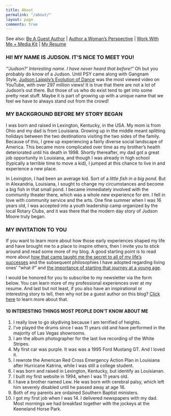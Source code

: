 ```yaml
---
title: About
permalink: "/about/"
layout: page
comments: true
---
```


See also: [Be A Guest Author](/guest-author/) | [Author a Woman’s Perspective](/guest-author-women) | [Work With Me + Media Kit](/mediakit/) | [My Resume](/resume/)

### HI! MY NAME IS JUDSON. IT’S NICE TO MEET YOU!

*“‘Judson?’ Interesting name. I have never heard that before!”* Oh but you probably do know of a Judson. Until PSY came along with Gangnam Style, [Judson Laipply’s Evolution of Dance](https://www.youtube.com/watch?v=dMH0bHeiRNg) was the most viewed video on YouTube, with over 297 million views! It is true that there are not a lot of Judson’s out there. But those of us who do exist tend to get into some pretty neat stuff. Maybe it is part of growing up with a unique name that we feel we have to always stand out from the crowd!

### MY BACKGROUND BEFORE MY STORY BEGAN

I was born and raised in Lexington, Kentucky, in the USA. My mom is from Ohio and my dad is from Louisiana. Growing up in the middle meant splitting holidays between the two destinations visiting the two sides of the family. Because of this, I grew up experiencing a fairly diverse social landscape of America. This became more complicated over time as my brother’s health deteriorated until his death in 1998. Shortly thereafter, my dad got a great job opportunity in Louisiana, and though I was already in high school (typically a terrible time to move a kid), I jumped at this chance to live in and experience a new place.

In Lexington, I had been an average kid. Sort of a *little fish in a big pond*. But in Alexandria, Louisiana, I sought to change my circumstances and become a big fish in that small pond. I became immediately involved with the community theater there, which was a whole new experience for em. I fell in love with community service and the arts. One fine summer when I was 16 years old, I was accepted into a youth leadership camp organized by the local Rotary Clubs, and it was there that the modern day story of Judson Moore truly began.

### MY INVITATION TO YOU

If you want to learn more about how those early experiences shaped my life and have brought me to a place to inspire others, then I invite you to stick around and read some more of my blog. A good starting point is to read more about [how that camp taught me the secret to all of my life’s successes](/showing-up-secret-to-success/) and the subsequent philosophies I have adopted regarding living ones’ “what if” and [the importance of starting that journey at a young age](/why-travel-while-young/).

I would be honored for you to subscribe to my newsletter via the form below. You can learn more of my professional experiences over at my resume. And last but not least, if you also have an inspirational or interesting story to tell, then why not be a guest author on this blog? [Click here](/guest-author/) to learn more about that.

#### 10 INTERESTING THINGS MOST PEOPLE DON’T KNOW ABOUT ME

1. I really love to go skydiving because I am terrified of heights.
2. I’ve played the drums since I was 11 years old and have performed in the majority of Las Vegas showrooms.
3. I am the album photographer for the last live recording of the White Stripes.
4. My first car was purple. It was was a 1995 Ford Mustang GT. And I loved it.
5. I rewrote the American Red Cross Emergency Action Plan in Louisiana after Hurricane Katrina, while I was still a college student.
6. I was born and raised in Lexington, Kentucky, but identify as Louisianan.
7. I built my first website in 1994, when I was 11 years old.
8. I have a brother named Lew. He was born with cerebral palsy, which left him severely disabled until he passed away at age 16.
9. Both of my parents are ordained Southern Baptist ministers.
10. I got my first job when I was 14. I delivered newspapers with my dad. Most mornings we had breakfast together with the jockeys at the Keeneland Horse Park.
